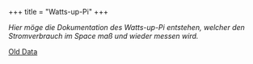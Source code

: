+++
title = "Watts-up-Pi"
+++

*Hier möge die Dokumentation des Watts-up-Pi entstehen, welcher den
Stromverbrauch im Space maß und wieder messen wird.*

<!-- [`{{attachment:watts-up-pi.jpeg}}`{=mediawiki}](http://flipdot.org/blog/archives/254-Watts-up.html) -->

[Old Data](/blog/2014/12/11/watts-up-pi-misst-watts/)
